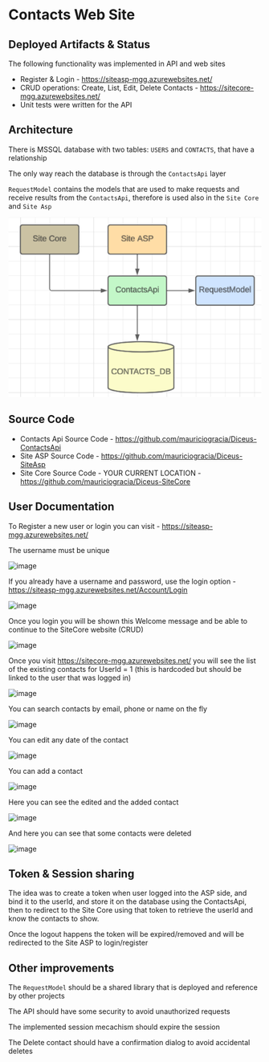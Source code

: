 # Contacts Web Site

## Deployed Artifacts & Status
The following functionality was implemented in API and web sites
- Register & Login - https://siteasp-mgg.azurewebsites.net/ 
- CRUD operations: Create, List, Edit, Delete Contacts - https://sitecore-mgg.azurewebsites.net/ 
- Unit tests were written for the API

## Architecture

There is MSSQL database with two tables: `USERS` and `CONTACTS`, that have a relationship

The only way reach the database is through the `ContactsApi` layer

`RequestModel` contains the models that are used to make requests and receive results from the `ContactsApi`, 
therefore is used also in the `Site Core` and `Site Asp`

![Architecture Diagram](Architecture.png)

## Source Code

- Contacts Api Source Code - https://github.com/mauriciogracia/Diceus-ContactsApi
- Site ASP Source Code - https://github.com/mauriciogracia/Diceus-SiteAsp
- Site Core Source Code - YOUR CURRENT LOCATION - https://github.com/mauriciogracia/Diceus-SiteCore

## User Documentation

To Register a new user or login you can visit - https://siteasp-mgg.azurewebsites.net/

The username must be unique

![image](https://github.com/mauriciogracia/Diceus-SiteCore/assets/2321661/8f2e08d4-eac6-41f5-b737-c9959099d5c7)

If you already have a username and password, use the login option - https://siteasp-mgg.azurewebsites.net/Account/Login

![image](https://github.com/mauriciogracia/Diceus-SiteCore/assets/2321661/ba737844-c207-489b-930f-45c59d42feb4)

Once you login you will be shown this Welcome message and be able to continue to the SiteCore website (CRUD)

![image](https://github.com/mauriciogracia/Diceus-SiteCore/assets/2321661/4c2e21d5-d2f1-4805-8273-ca550253bf87)

Once you visit https://sitecore-mgg.azurewebsites.net/ you will see the list of the existing contacts for UserId = 1 
(this is hardcoded but should be linked to the user that was logged in)

![image](https://github.com/mauriciogracia/Diceus-SiteCore/assets/2321661/3e11692d-02cc-414f-8fd8-8dade8fe53e5)

You can search contacts by email, phone or name on the fly

![image](https://github.com/mauriciogracia/Diceus-SiteCore/assets/2321661/b573ca0a-d748-493d-8b07-ff07ea4066ee)

You can edit any date of the contact

![image](https://github.com/mauriciogracia/Diceus-SiteCore/assets/2321661/cd084f21-9503-4919-8c43-aabd681f2af6)

You can add a contact

![image](https://github.com/mauriciogracia/Diceus-SiteCore/assets/2321661/33f78df5-52c6-485c-867d-3f18e6d4ab45)

Here you can see the edited and the added contact

![image](https://github.com/mauriciogracia/Diceus-SiteCore/assets/2321661/7bedd19c-b848-468c-acd4-6299ef20002b)

And here you can see that some contacts were deleted

![image](https://github.com/mauriciogracia/Diceus-SiteCore/assets/2321661/8a676df4-2315-4df2-b8b2-c32466772197)


## Token & Session sharing

The idea was to create a token when user logged into the ASP side, and bind it to the userId, and store it on the database using the ContactsApi, then to redirect to the Site Core using that token to retrieve the userId and know the contacts to show.

Once the logout happens the token will be expired/removed and will be redirected to the Site ASP to login/register

## Other improvements

The `RequestModel` should be a shared library that is deployed and reference by other projects

The API should have some security to avoid unauthorized requests

The implemented session mecachism should expire the session

The Delete contact should have a confirmation dialog to avoid accidental deletes
